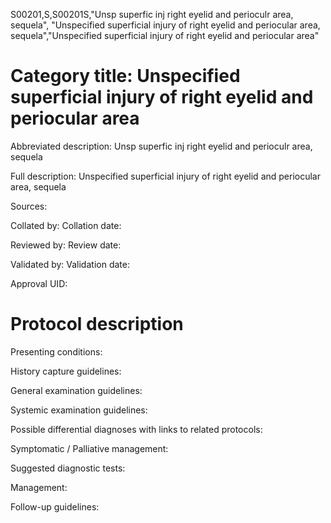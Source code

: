 S00201,S,S00201S,"Unsp superfic inj right eyelid and perioculr area, sequela", "Unspecified superficial injury of right eyelid and periocular area, sequela","Unspecified superficial injury of right eyelid and periocular area"
# Category title: Unspecified superficial injury of right eyelid and periocular area

Abbreviated description: Unsp superfic inj right eyelid and perioculr area, sequela

Full description: Unspecified superficial injury of right eyelid and periocular area, sequela

Sources:

Collated by:
Collation date:

Reviewed by:
Review date:

Validated by:
Validation date:

Approval UID:

# Protocol description

Presenting conditions:

History capture guidelines:

General examination guidelines:

Systemic examination guidelines:

Possible differential diagnoses with links to related protocols:

Symptomatic / Palliative management:

Suggested diagnostic tests:

Management:

Follow-up guidelines:
